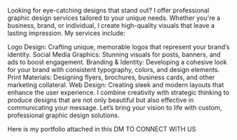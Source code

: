 Looking for eye-catching designs that stand out? I offer professional graphic design services tailored to your unique needs. Whether you're a business, brand, or individual, I create high-quality visuals that leave a lasting impression. My services include:

Logo Design: Crafting unique, memorable logos that represent your brand’s identity.
Social Media Graphics: Stunning visuals for posts, banners, and ads to boost engagement.
Branding & Identity: Developing a cohesive look for your brand with consistent typography, colors, and design elements.
Print Materials: Designing flyers, brochures, business cards, and other marketing collateral.
Web Design: Creating sleek and modern layouts that enhance the user experience.
I combine creativity with strategic thinking to produce designs that are not only beautiful but also effective in communicating your message. Let’s bring your vision to life with custom, professional graphic design solutions.

Here is my portfolio attached in this 
DM TO CONNECT WITH US
